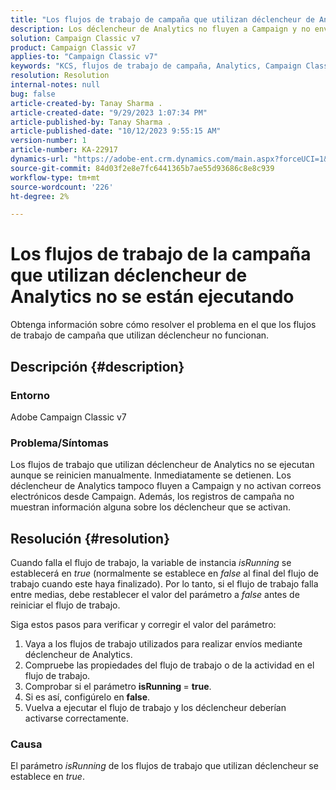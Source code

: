 ```yaml
---
title: "Los flujos de trabajo de campaña que utilizan déclencheur de Analytics no se están ejecutando"
description: Los déclencheur de Analytics no fluyen a Campaign y no envían correos electrónicos desde Campaign.
solution: Campaign Classic v7
product: Campaign Classic v7
applies-to: "Campaign Classic v7"
keywords: "KCS, flujos de trabajo de campaña, Analytics, Campaign Classic, flujo de trabajo, déclencheur, isRunning"
resolution: Resolution
internal-notes: null
bug: false
article-created-by: Tanay Sharma .
article-created-date: "9/29/2023 1:07:34 PM"
article-published-by: Tanay Sharma .
article-published-date: "10/12/2023 9:55:15 AM"
version-number: 1
article-number: KA-22917
dynamics-url: "https://adobe-ent.crm.dynamics.com/main.aspx?forceUCI=1&pagetype=entityrecord&etn=knowledgearticle&id=e0b69a23-c95e-ee11-be6f-6045bd0065f9"
source-git-commit: 84d03f2e8e7fc6441365b7ae55d93686c8e8c939
workflow-type: tm+mt
source-wordcount: '226'
ht-degree: 2%

---
```


# Los flujos de trabajo de la campaña que utilizan déclencheur de Analytics no se están ejecutando


Obtenga información sobre cómo resolver el problema en el que los flujos de trabajo de campaña que utilizan déclencheur no funcionan.

## Descripción {#description}


### Entorno

Adobe Campaign Classic v7



### Problema/Síntomas

Los flujos de trabajo que utilizan déclencheur de Analytics no se ejecutan aunque se reinicien manualmente. Inmediatamente se detienen. Los déclencheur de Analytics tampoco fluyen a Campaign y no activan correos electrónicos desde Campaign. Además, los registros de campaña no muestran información alguna sobre los déclencheur que se activan.


## Resolución {#resolution}


Cuando falla el flujo de trabajo, la variable de instancia *isRunning* se establecerá en *true* (normalmente se establece en *false* al final del flujo de trabajo cuando este haya finalizado). Por lo tanto, si el flujo de trabajo falla entre medias, debe restablecer el valor del parámetro a *false* antes de reiniciar el flujo de trabajo.

Siga estos pasos para verificar y corregir el valor del parámetro:

1. Vaya a los flujos de trabajo utilizados para realizar envíos mediante déclencheur de Analytics.
2. Compruebe las propiedades del flujo de trabajo o de la actividad en el flujo de trabajo.
3. Comprobar si el parámetro <b>isRunning </b>= <b>true</b>.
4. Si es así, configúrelo en <b>false</b>.
5. Vuelva a ejecutar el flujo de trabajo y los déclencheur deberían activarse correctamente.


### Causa

El parámetro *isRunning* de los flujos de trabajo que utilizan déclencheur se establece en *true*.
